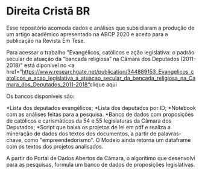# Direita Cristã BR

Esse repositório acomoda dados e análises que subsidiaram a produção de um artigo acadêmico apresentado na ABCP 2020 e aceito para a publicação na Revista Em Tese.

Para acessar o trabalho "Evangélicos, católicos e ação legislativa: o padrão secular de atuação da “bancada religiosa” na Câmara dos Deputados (2011-2018)" está diponível no <a href=“<https://www.researchgate.net/publication/344889153_Evangelicos_catolicos_e_acao_legislativa_a_atuacao_secular_da_bancada_religiosa_na_Camara_dos_Deputados_2011-2018“>clique aqui</a>

Os bancos disponíveis são:

*Lista dos deputados evangélicos;
*Lista dos deputados por ID;
*Notebook com as análises feitas para a pesquisa.
*Banco de dados com proposições de católicos e carismáticos da 54 e 55 legislaturas da Câmara dos Deputados;
*Script que baixa os projetos de lei em pdf e realiza a mineração de dados dos textos dos documentos, a partir de palavras-chave, como "empreendedorismo". O Modelo ainda retorna um dataframe com os textos dos projetos analisados.


A partir do Portal de Dados Abertos da Câmara, o algorítimo que desenvolvi para as pesquisas, formula um banco de dados de proposições legislativas.

